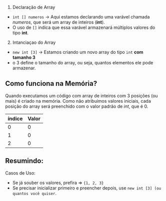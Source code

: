 
1. Declaração de Array 
- `int [] numeros` -> Aqui estamos declarando uma varável chamada *numeros*, que será um array de inteiros (**int**).
- O uso de `[]` indica que essa varável armazenará múltiplos valores do tipo **int**.

2. Intanciaçao do Array
- `new int [3]` -> Estamos criando um novo array do tipo `int` **com tamanho 3**
- o 3 define o tamanho do array, ou seja, quantos elementos ele pode armazenar.

## Como funciona na Memória? 

Quando executamos um código com array de inteiros com 3 posições (ou mais) é criado na memória. Como não atribuimos valores iniciais, cada posição do array será preenchido com o valor padrão de *int*, que é 0.

| índice | Valor |
| ------ | ----- |
| 0      | 0     |
| 1      | 0     |
| 2      | 0     |

## Resumindo: 

Casos de Uso: 
- Se já souber os valores, prefira => `{1, 2, 3}`
- Se precisar inicializar primeiro e preencher depois, use `new int [3] (ou quantos você quiser`.

